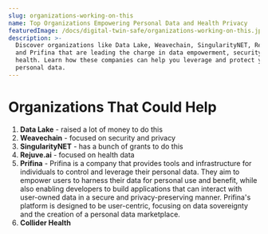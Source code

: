 ```yaml
---
slug: organizations-working-on-this
name: Top Organizations Empowering Personal Data and Health Privacy
featuredImage: /docs/digital-twin-safe/organizations-working-on-this.jpg
description: >-
  Discover organizations like Data Lake, Weavechain, SingularityNET, Rejuve.ai,
  and Prifina that are leading the charge in data empowerment, security, and
  health. Learn how these companies can help you leverage and protect your
  personal data.
---
```

# Organizations That Could Help

1. **Data Lake** - raised a lot of money to do this
2. **Weavechain** - focused on security and privacy
3. **SingularityNET** - has a bunch of grants to do this
4. **Rejuve.ai** - focused on health data
5. **Prifina** - Prifina is a company that provides tools and infrastructure for individuals to control and leverage their personal data. They aim to empower users to harness their data for personal use and benefit, while also enabling developers to build applications that can interact with user-owned data in a secure and privacy-preserving manner. Prifina's platform is designed to be user-centric, focusing on data sovereignty and the creation of a personal data marketplace.
6. **Collider Health** 
